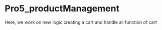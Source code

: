 # Pro5_productManagement
Here, we work on new logic creating a cart and handle all function of cart
